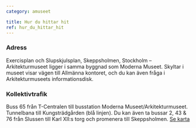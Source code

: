 ```yaml
---
category: amuseet

title: Hur du hittar hit
ref: hur_du_hittar_hit
---
```


### Adress
Exercisplan och Slupskjulsplan, Skeppsholmen, Stockholm – Arkitekturmuseet ligger i samma byggnad som Moderna Museet. Skyltar i museet visar vägen till Allmänna kontoret, och du kan även fråga i Arkitekturmuseets informationsdisk.  

### Kollektivtrafik 
Buss 65 från T-Centralen till busstation Moderna Museet/Arkitekturmuseet. Tunnelbana till Kungsträdgården (blå linjen). Du kan även ta bussar 2, 43 & 76 från Slussen till Karl XII:s torg och promenera till Skeppsholmen. [Se karta](http://kartor.eniro.se/m/9emKy)
